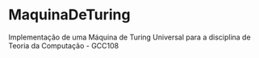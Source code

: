 # MaquinaDeTuring
Implementação de uma Máquina de Turing Universal para a disciplina de Teoria da Computação - GCC108
